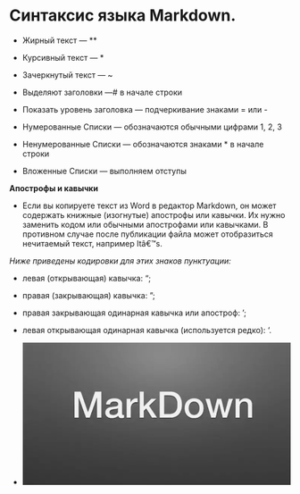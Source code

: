 # Синтаксис языка Markdown. 

* Жирный текст — **

* Курсивный текст — *

* Зачеркнутый текст — ~

* Выделяют заголовки —# в начале строки

* Показать уровень заголовка —
подчеркивание знаками = или -

* Нумерованные Списки —
обозначаются обычными
цифрами 1, 2, 3

* Ненумерованные Списки —
обозначаются знаками *
в начале строки

* Вложенные Списки —
выполняем отступы

**Апострофы и кавычки**

* Если вы копируете текст из Word в редактор Markdown, он может содержать книжные (изогнутые) апострофы или кавычки. Их нужно заменить кодом или обычными апострофами или кавычками. В противном случае после публикации файла может отобразиться нечитаемый текст, например Itâ€™s.

*Ниже приведены кодировки для этих знаков пунктуации:*

* левая (открывающая) кавычка: &#8220;;
* правая (закрывающая) кавычка: &#8221;;
* правая закрывающая одинарная кавычка или апостроф: &#8217;;
* левая открывающая одинарная кавычка (используется редко): &#8216;.

* ![привет](mark.jpg)

